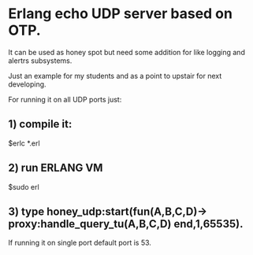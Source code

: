 # Erlang echo UDP server based on OTP.

It can be used as honey spot but need some addition for like logging and alertrs subsystems.

Just an example for my students and as a point to upstair for next developing.

For running it on all UDP ports just:

## 1) compile it: 
   $erlc *.erl
## 2) run ERLANG VM 
   $sudo erl
## 3) type honey_udp:start(fun(A,B,C,D)-> proxy:handle_query_tu(A,B,C,D) end,1,65535).

If running it on single port default port is 53.
